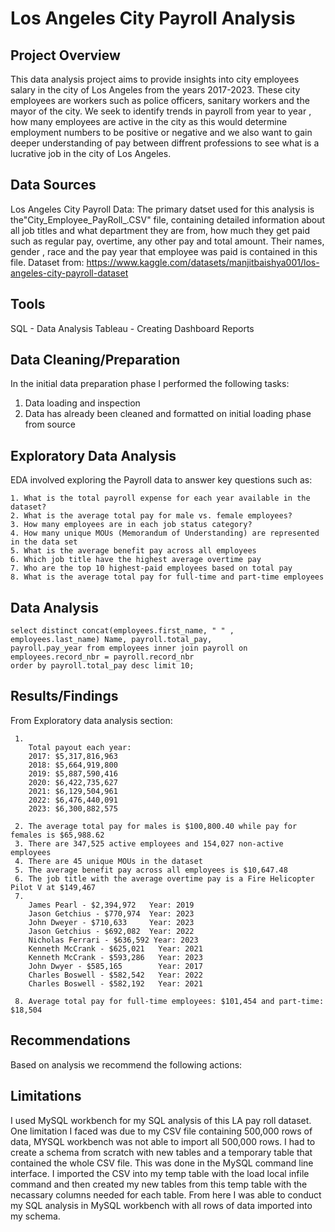 # Los Angeles City Payroll Analysis

## Project Overview
This data analysis project aims to provide insights into city employees salary in the city of Los Angeles from the years 2017-2023. These city employees are workers such as police officers, sanitary workers and the mayor of the city. We seek to identify trends in payroll from year to year , how many employees are active in the city as this would determine employment numbers to be positive or negative and we also want to gain deeper understanding of pay between diffrent professions to see what is a lucrative job in the city of Los Angeles. 

## Data Sources
Los Angeles City Payroll Data: The primary datset used for this analysis is the"City_Employee_PayRoll_.CSV" file, containing detailed information about all job titles and what department they are from, how much they get paid such as regular pay, overtime, any other pay and total amount. Their names, gender , race and the pay year that employee was paid is contained in this file.
Dataset from: https://www.kaggle.com/datasets/manjitbaishya001/los-angeles-city-payroll-dataset

## Tools
SQL - Data Analysis
Tableau - Creating Dashboard Reports

## Data Cleaning/Preparation
In the initial data preparation phase I performed the following tasks:

   1. Data loading and inspection
   2. Data has already been cleaned and formatted on initial loading phase from source

## Exploratory Data Analysis
EDA involved exploring the Payroll data to answer key questions such as:

    1. What is the total payroll expense for each year available in the dataset?
    2. What is the average total pay for male vs. female employees?
    3. How many employees are in each job status category?
    4. How many unique MOUs (Memorandum of Understanding) are represented in the data set
    5. What is the average benefit pay across all employees
    6. Which job title have the highest average overtime pay
    7. Who are the top 10 highest-paid employees based on total pay
    8. What is the average total pay for full-time and part-time employees
    
## Data Analysis
    select distinct concat(employees.first_name, " " , employees.last_name) Name, payroll.total_pay,
    payroll.pay_year from employees inner join payroll on employees.record_nbr = payroll.record_nbr
    order by payroll.total_pay desc limit 10;

## Results/Findings
From Exploratory data analysis section:

     1. 
        Total payout each year:
        2017: $5,317,816,963 
        2018: $5,664,919,800 
        2019: $5,887,590,416
        2020: $6,422,735,627
        2021: $6,129,504,961
        2022: $6,476,440,091
        2023: $6,300,882,575
      
     2. The average total pay for males is $100,800.40 while pay for females is $65,988.62
     3. There are 347,525 active employees and 154,027 non-active employees
     4. There are 45 unique MOUs in the dataset
     5. The average benefit pay across all employees is $10,647.48
     6. The job title with the average overtime pay is a Fire Helicopter Pilot V at $149,467
     7. 
        James Pearl - $2,394,972   Year: 2019
        Jason Getchius - $770,974  Year: 2023
        John Dweyer - $710,633     Year: 2023
        Jason Getchius - $692,082  Year: 2022
        Nicholas Ferrari - $636,592 Year: 2023
        Kenneth McCrank - $625,021   Year: 2021
        Kenneth McCrank - $593,286   Year: 2023
        John Dwyer - $585,165        Year: 2017
        Charles Boswell - $582,542   Year: 2022
        Charles Boswell - $582,192   Year: 2021
        
     8. Average total pay for full-time employees: $101,454 and part-time: $18,504

## Recommendations
Based on analysis we recommend the following actions:




## Limitations
I used MySQL workbench for my SQL analysis of this LA pay roll dataset. One limitation I faced was due to my CSV file containing 500,000 rows of data, MYSQL workbench was not able to import all 500,000 rows. I had to create a schema from scratch with new tables and a temporary table that contained the whole CSV file. This was done in the MySQL command line interface. I imported the CSV into my temp table with the load local infile command and then created my new tables from this temp table with the necassary columns needed for each table. From here I was able to conduct my SQL analysis in MySQL workbench with all rows of data imported into my schema. 



